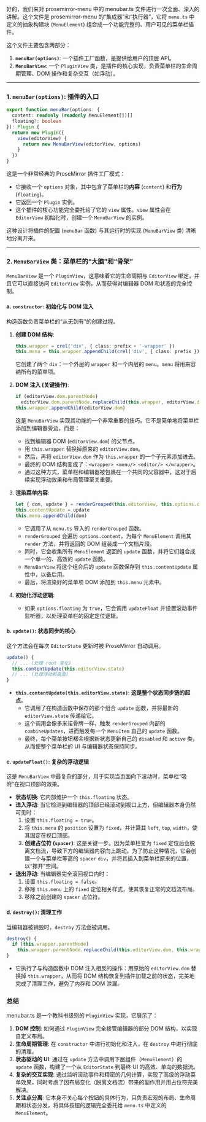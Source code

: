 好的，我们来对 prosemirror-menu 中的 menubar.ts 文件进行一次全面、深入的讲解。这个文件是 prosemirror-menu 的“集成器”和“执行器”，它将 `menu.ts` 中定义的抽象构建块 (`MenuElement`) 组合成一个功能完整的、用户可见的菜单栏插件。

这个文件主要包含两部分：

1.  **`menuBar(options)`**: 一个插件工厂函数，是提供给用户的顶层 API。
2.  **`MenuBarView`**: 一个 `PluginView` 类，是插件的核心实现，负责菜单栏的生命周期管理、DOM 操作和复杂交互（如浮动）。

---

### 1. `menuBar(options)`: 插件的入口

```typescript
export function menuBar(options: {
  content: readonly (readonly MenuElement[])[]
  floating?: boolean
}): Plugin {
  return new Plugin({
    view(editorView) {
      return new MenuBarView(editorView, options)
    }
  })
}
```

这是一个非常经典的 ProseMirror 插件工厂模式：

- 它接收一个 `options` 对象，其中包含了菜单栏的**内容** (`content`) 和**行为** (`floating`)。
- 它返回一个 `Plugin` 实例。
- 这个插件的核心功能完全委托给了它的 `view` 属性。`view` 属性会在 `EditorView` 初始化时，创建一个 `MenuBarView` 的实例。

这种设计将插件的配置 (`menuBar` 函数) 与其运行时的实现 (`MenuBarView` 类) 清晰地分离开来。

---

### 2. `MenuBarView` 类：菜单栏的“大脑”和“骨架”

`MenuBarView` 是一个 `PluginView`，这意味着它的生命周期与 `EditorView` 绑定，并且它可以直接访问 `EditorView` 实例，从而获得对编辑器 DOM 和状态的完全控制。

#### a. `constructor`: 初始化与 DOM 注入

构造函数负责菜单栏的“从无到有”的创建过程。

1.  **创建 DOM 结构**:

    ```typescript
    this.wrapper = crel('div', { class: prefix + '-wrapper' })
    this.menu = this.wrapper.appendChild(crel('div', { class: prefix }))
    ```

    它创建了两个 `div`：一个外层的 `wrapper` 和一个内层的 `menu`。`menu` 将用来容纳所有的菜单项。

2.  **DOM 注入 (关键操作)**:

    ```typescript
    if (editorView.dom.parentNode)
      editorView.dom.parentNode.replaceChild(this.wrapper, editorView.dom)
    this.wrapper.appendChild(editorView.dom)
    ```

    这是 `MenuBarView` 实现其功能的一个非常重要的技巧。它不是简单地将菜单栏添加到编辑器旁边，而是：

    - 找到编辑器 DOM (`editorView.dom`) 的父节点。
    - 用 `this.wrapper` 替换掉原来的 `editorView.dom`。
    - 然后，再将 `editorView.dom` 作为 `this.wrapper` 的一个子元素添加进去。
    - 最终的 DOM 结构变成了：`<wrapper> <menu/> <editor/> </wrapper>`。
    - 通过这种方式，菜单栏和编辑器被包裹在一个共同的父容器中，这对于后续实现浮动效果和布局管理至关重要。

3.  **渲染菜单内容**:

    ```typescript
    let { dom, update } = renderGrouped(this.editorView, this.options.content)
    this.contentUpdate = update
    this.menu.appendChild(dom)
    ```

    - 它调用了从 `menu.ts` 导入的 `renderGrouped` 函数。
    - `renderGrouped` 会遍历 `options.content`，为每个 `MenuElement` 调用其 `render` 方法，并将返回的 DOM 组装成一个文档片段。
    - 同时，它会收集所有 `MenuElement` 返回的 `update` 函数，并将它们组合成一个单一的、高效的 `update` 函数。
    - `MenuBarView` 将这个组合后的 `update` 函数保存到 `this.contentUpdate` 属性中，以备后用。
    - 最后，将渲染好的菜单项 DOM 添加到 `this.menu` 元素中。

4.  **初始化浮动逻辑**:
    - 如果 `options.floating` 为 `true`，它会调用 `updateFloat` 并设置滚动事件监听器，以处理菜单栏的固定定位逻辑。

#### b. `update()`: 状态同步的核心

这个方法会在每次 `EditorState` 更新时被 ProseMirror 自动调用。

```typescript
update() {
  // ... (处理 root 变化)
  this.contentUpdate(this.editorView.state)
  // ... (处理浮动和高度)
}
```

- **`this.contentUpdate(this.editorView.state)`**: **这是整个状态同步链的起点**。
  - 它调用了在构造函数中保存的那个组合 `update` 函数，并将最新的 `editorView.state` 传递给它。
  - 这个调用会像多米诺骨牌一样，触发 `renderGrouped` 内部的 `combineUpdates`，进而触发每一个 `MenuItem` 自己的 `update` 函数。
  - 最终，每个菜单按钮都会根据新状态更新自己的 `disabled` 和 `active` 类，从而使整个菜单栏的 UI 与编辑器状态保持同步。

#### c. `updateFloat()`: 复杂的浮动逻辑

这是 `MenuBarView` 中最复杂的部分，用于实现当页面向下滚动时，菜单栏“吸附”在视口顶部的效果。

- **状态切换**: 它内部维护一个 `this.floating` 状态。
- **进入浮动**: 当它检测到编辑器的顶部已经滚动到视口上方，但编辑器本身仍然可见时：
  1.  设置 `this.floating = true`。
  2.  将 `this.menu` 的 `position` 设置为 `fixed`，并计算其 `left`, `top`, `width`，使其固定在视口顶部。
  3.  **创建占位符 (`spacer`)**: 这是关键一步。因为菜单栏变为 `fixed` 定位后会脱离文档流，导致下方的编辑器内容向上跳动。为了防止这种情况，它会创建一个与菜单栏等高的 `spacer` `div`，并将其插入到菜单栏原来的位置，以“撑开”空间。
- **退出浮动**: 当编辑器完全滚回视口内时：
  1.  设置 `this.floating = false`。
  2.  移除 `this.menu` 上的 `fixed` 定位相关样式，使其恢复正常的文档流布局。
  3.  移除之前创建的 `spacer` 占位符。

#### d. `destroy()`: 清理工作

当编辑器被销毁时，`destroy` 方法会被调用。

```typescript
destroy() {
  if (this.wrapper.parentNode)
    this.wrapper.parentNode.replaceChild(this.editorView.dom, this.wrapper)
}
```

- 它执行了与构造函数中 DOM 注入相反的操作：用原始的 `editorView.dom` 替换掉 `this.wrapper`，从而将 DOM 结构恢复到插件加载之前的状态，完美地完成了清理工作，避免了内存和 DOM 泄漏。

### 总结

menubar.ts 是一个教科书级别的 `PluginView` 实现，它展示了：

1.  **DOM 控制**: 如何通过 `PluginView` 完全接管编辑器的部分 DOM 结构，以实现自定义布局。
2.  **生命周期管理**: 在 `constructor` 中进行初始化和注入，在 `destroy` 中进行彻底的清理。
3.  **状态驱动的 UI**: 通过在 `update` 方法中调用下层组件（`MenuElement`）的 `update` 函数，构建了一个从 `EditorState` 到最终 UI 的高效、单向的数据流。
4.  **复杂的交互实现**: 通过监听滚动事件和精密的几何计算，实现了高级的浮动菜单效果，同时考虑了因布局变化（脱离文档流）带来的副作用并用占位符完美解决。
5.  **关注点分离**: 它本身不关心每个按钮的具体行为，只负责宏观的布局、生命周期和状态分发，将具体按钮的逻辑完全委托给 `menu.ts` 中定义的 `MenuElement`。
